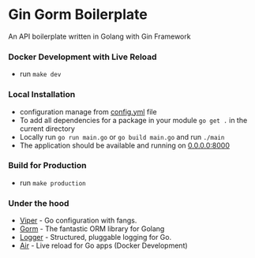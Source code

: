 # Gin Gorm Boilerplate
An API boilerplate written in Golang with Gin Framework

### Docker Development with Live Reload
- run `make dev`

### Local Installation
- configuration manage from [config.yml](config.yml) file
- To add all dependencies for a package in your module `go get .` in the current directory
- Locally run `go run main.go` or `go build main.go` and run `./main`
- The application should be available and running on [0.0.0.0:8000](http://0.0.0.0:8000)

### Build for Production
- run `make production`

### Under the hood
- [Viper](https://github.com/spf13/viper) - Go configuration with fangs.
- [Gorm](https://github.com/go-gorm/gorm) - The fantastic ORM library for Golang
- [Logger](github.com/sirupsen/logrus) - Structured, pluggable logging for Go.
- [Air](https://github.com/cosmtrek/air) - Live reload for Go apps (Docker Development)
